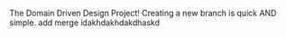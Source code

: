 The Domain Driven Design Project!
Creating a new branch is quick AND simple.
add merge
idakhdakhdakdhaskd
